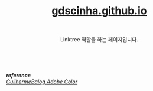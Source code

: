 <div align="center">
  <h1>
    <a href="https://gdscinha.github.io">
      gdscinha.github.io
    </a>
  </h1>
  
  <br />
  
  Linktree 역할을 하는 페이지입니다.
</div>

<br /><br /><br />

<div>
<i><strong>reference</strong></i> <br/>
<i>
    <a href="https://github.com/GuilhermeBalog/links">
      GuilhermeBalog
    </a>
  </i>
  
  <i>
    <a href="https://color.adobe.com/My-Color-Theme-google-color-theme-12553122">
      Adobe Color
    </a>
  </i>
</div>
